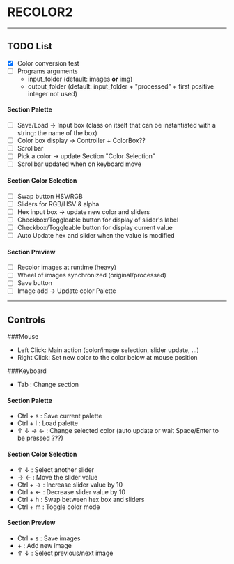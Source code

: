 # RECOLOR2

---
## TODO List

-[x] Color conversion test
-[ ] Programs arguments
    - input_folder (default: images **or** img)
    - output_folder (default: input_folder + "processed" + first positive integer not used)

#### Section Palette
-[ ] Save/Load -> Input box (class on itself that can be instantiated with a string: the name of the box)
-[ ] Color box display -> Controller + ColorBox??
-[ ] Scrollbar
-[ ] Pick a color -> update Section "Color Selection"
-[ ] Scrollbar updated when on keyboard move

#### Section Color Selection
-[ ] Swap button HSV/RGB
-[ ] Sliders for RGB/HSV & alpha
-[ ] Hex input box -> update new color and sliders
-[ ] Checkbox/Toggleable button for display of slider's label
-[ ] Checkbox/Toggleable button for display current value
-[ ] Auto Update hex and slider when the value is modified

#### Section Preview
-[ ] Recolor images at runtime (heavy)
-[ ] Wheel of images synchronized (original/processed)
-[ ] Save button
-[ ] Image add -> Update color Palette

---
## Controls
###Mouse
- Left Click: Main action (color/image selection, slider update, ...)
- Right Click: Set new color to the color below at mouse position

###Keyboard

- Tab : Change section

#### Section Palette

- Ctrl + s : Save current palette
- Ctrl + l : Load palette 
- ↑ ↓ → ← : Change selected color (auto update or wait Space/Enter to be pressed ???)

#### Section Color Selection

- ↑ ↓ : Select another slider
- → ← : Move the slider value
- Ctrl + → : Increase slider value by 10
- Ctrl + ← : Decrease slider value by 10
- Ctrl + h : Swap between hex box and sliders
- Ctrl + m : Toggle color mode

#### Section Preview

- Ctrl + s : Save images
- \+ : Add new image
- ↑ ↓ : Select previous/next image